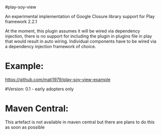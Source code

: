 #play-soy-view


An experimental implementation of Google Closure library support for Play framework 2.2.1

At the moment, this plugin assumes it will be wired via dependency injection, there is no support for including the plugin in plugins file in play that would result in auto wiring. Individual components have to be wired via a dependency injection framework of choice.

# Example:
https://github.com/mati1979/play-soy-view-example

#Version:
0.1 - early adopters only


# Maven Central:
This artefact is not available in maven central but there are plans to do this as soon as possible
